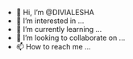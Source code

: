 - 👋 Hi, I’m @DIVIALESHA
- 👀 I’m interested in ...
- 🌱 I’m currently learning ...
- 💞️ I’m looking to collaborate on ...
- 📫 How to reach me ...

<!---
DIVIALESHA/DIVIALESHA is a ✨ special ✨ repository because its `README.md` (this file) appears on your GitHub profile.
You can click the Preview link to take a look at your changes.
--->

